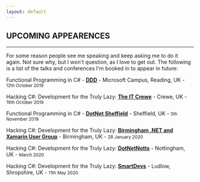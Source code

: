 ```yaml
---
layout: default
---
```


<div class="pagepanel down_arrow white">
  <div class="center">
    <h2>UPCOMING APPEARENCES</h2>
    <hr>
    <p>
	For some reason people see me speaking and keep asking me to do it again.  Not sure why, but I won't question, as I love to get out.  The following is a list of the talks and conferences I'm booked in to appear in future:
	<p/>
	<p>Functional Programming in C# - <strong><a href="https://www.developerdeveloperdeveloper.com/Sessions/Details/234">DDD</a></strong> - Microsoft Campus, Reading, UK - <small>12th October 2019</small></p>
	<p>Hacking C#: Development for the Truly Lazy: <strong><a href="https://www.meetup.com/The-IT-Crewe/">The IT Crewe</a></strong> - Crewe, UK - <small>19th October 2019</small></p>
	<p>Functional Programming in C# - <strong><a href="https://www.meetup.com/dotnetsheff/events/259322674/">DotNet Sheffield</a></strong> - Sheffield, UK - <small>5th November 2019</small></p>
	<p>Hacking C#: Development for the Truly Lazy: <strong><a href="https://www.meetup.com/Birmingham-DotNet-And-Xamarin-User-Group/events/265178106/">Birmingham .NET and Xamarin User Group</a></strong> - Birmingham, UK - <small>28 January 2020</small></p>
	<p>Hacking C#: Development for the Truly Lazy: <strong><a href="https://dotnetnotts.co/">DotNetNotts</a></strong> - Nottingham, UK - <small>March 2020</small></p>
	<p>Hacking C#: Development for the Truly Lazy: <strong><a href="https://www.meetup.com/Smart-Devs-User-Group/events/265371131/">SmartDevs</a></strong> - Ludlow, Shropshire, UK - <small>11th May 2020</small></p>
	  </div>
</div>